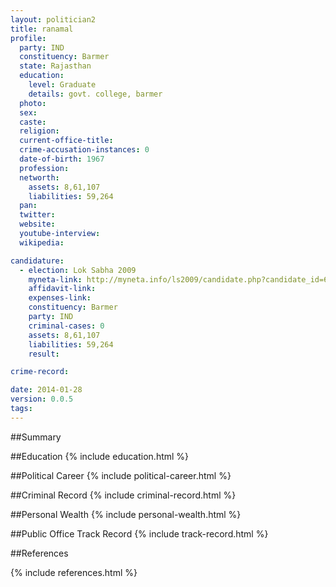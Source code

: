 ```yaml
---
layout: politician2
title: ranamal
profile: 
  party: IND
  constituency: Barmer
  state: Rajasthan
  education: 
    level: Graduate
    details: govt. college, barmer
  photo: 
  sex: 
  caste: 
  religion: 
  current-office-title: 
  crime-accusation-instances: 0
  date-of-birth: 1967
  profession: 
  networth: 
    assets: 8,61,107
    liabilities: 59,264
  pan: 
  twitter: 
  website: 
  youtube-interview: 
  wikipedia: 

candidature: 
  - election: Lok Sabha 2009
    myneta-link: http://myneta.info/ls2009/candidate.php?candidate_id=6343
    affidavit-link: 
    expenses-link: 
    constituency: Barmer 
    party: IND
    criminal-cases: 0
    assets: 8,61,107
    liabilities: 59,264
    result:  

crime-record: 

date: 2014-01-28
version: 0.0.5
tags: 
---
```

##Summary


##Education
{% include education.html %}


##Political Career
{% include political-career.html %}


##Criminal Record
{% include criminal-record.html %}


##Personal Wealth
{% include personal-wealth.html %}


##Public Office Track Record
{% include track-record.html %}


##References


{% include references.html %}